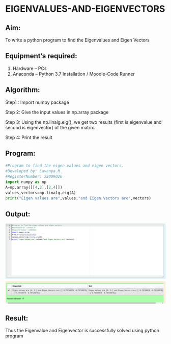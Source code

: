 # EIGENVALUES-AND-EIGENVECTORS

## Aim:

To write a python program to find the Eigenvalues and Eigen Vectors

## Equipment’s required:

1. 	Hardware – PCs
2. 	Anaconda – Python 3.7 Installation / Moodle-Code Runner

## Algorithm:

 Step1 : Import numpy package 

Step 2: Give the input values in np.array package

Step 3: Using the np.linalg.eig(),  we get two results (first is eigenvalue and second is eigenvector) of the given matrix.

Step 4: Print the result

## Program:
```python
#Program to find the eigen values and eigen vectors.
#Developed by: Lavanya.M
#RegisterNumber: 22009026
import numpy as np
A=np.array([[4,2],[2,4]])
values,vectors=np.linalg.eig(A)
print("Eigen values are",values,"and Eigen Vectors are",vectors)
```

## Output:
![](./eigen%20val.png)

## Result:
Thus the Eigenvalue and Eigenvector is successfully solved using python program

